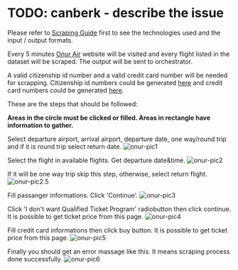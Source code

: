 # TODO: canberk - describe the issue

Please refer to [Scraping Guide](https://github.com/FCanberk/coflight-prep/blob/master/guides/scraping%20guide.md) first to see the technologies used and the input / output formats.

Every 5 minutes [Onur Air](https://www.onurair.com/tr/) website will be visited and every flight listed in the dataset will be scraped. The output will be sent to orchestrator.

A valid citizenship id number and a valid credit card number will be needed for scrapping. Citizenship id numbers could be generated [here](https://www.simlict.com/tcno.html) and credit card numbers could be generated [here](https://names.igopaygo.com/credit-card).

These are the steps that should be followed:

**Areas in the circle must be clicked or filled. Areas in rectangle have information to gather.**

Select departure airport, arrival airport, departure date, one way/round trip and if it is round trip select return date.
![onur-pic1](https://s10.postimg.org/hdzbrmy7t/image.png)

Select the flight in available flights. Get departure date&time.
![onur-pic2](https://s4.postimg.org/60e1a55e5/image.png)

If it will be one way trip skip this step, otherwise, select return flight.
![onur-pic2.5](https://s4.postimg.org/idqvh1v2l/o2.5.png)

Fill passanger informations. Click 'Continue'.
![onur-pic3](https://s10.postimg.org/8y9ra4vcp/image.png)

Click 'I don't want Qualified Ticket Program' radiobutton then click continue. It is possible to get ticket price from this page.
![onur-pic4](https://s10.postimg.org/g5bg6069l/image.png)

Fill credit card informations then click buy button. It is possible to get ticket price from this page.
![onur-pic5](https://s10.postimg.org/su5qpoce1/image.png)

Finally you should get an error massage like this. It means scraping process done successfully.
![onur-pic6](https://s10.postimg.org/4exiomdh5/image.png)
